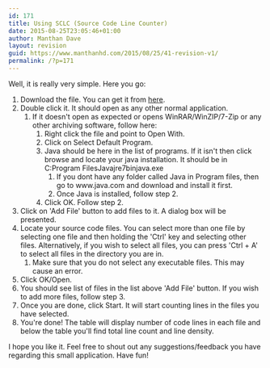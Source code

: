 ```yaml
---
id: 171
title: Using SCLC (Source Code Line Counter)
date: 2015-08-25T23:05:46+01:00
author: Manthan Dave
layout: revision
guid: https://www.manthanhd.com/2015/08/25/41-revision-v1/
permalink: /?p=171
---
```

Well, it is really very simple. Here you go:
<ol>
	<li>Download the file. You can get it from <a href="http://min.us/mXvNL53WB#1o" target="_blank">here</a>.</li>
	<li>Double click it. It should open as any other normal application.
<ol>
	<li>If it doesn't open as expected or opens WinRAR/WinZIP/7-Zip or any other archiving software, follow here:
<ol>
	<li>Right click the file and point to Open With.</li>
	<li>Click on Select Default Program.</li>
	<li>Java should be here in the list of programs. If it isn't then click browse and locate your java installation. It should be in C:Program FilesJavajre7binjava.exe
<ol>
	<li>If you dont have any folder called Java in Program files, then go to www.java.com and download and install it first.</li>
	<li>Once Java is installed, follow step 2.</li>
</ol>
</li>
	<li>Click OK. Follow step 2.</li>
</ol>
</li>
</ol>
</li>
	<li>Click on 'Add File' button to add files to it. A dialog box will be presented.</li>
	<li>Locate your source code files. You can select more than one file by selecting one file and then holding the 'Ctrl' key and selecting other files. Alternatively, if you wish to select all files, you can press 'Ctrl + A' to select all files in the directory you are in.
<ol>
	<li>Make sure that you do not select any executable files. This may cause an error.</li>
</ol>
</li>
	<li>Click OK/Open.</li>
	<li>You should see list of files in the list above 'Add File' button. If you wish to add more files, follow step 3.</li>
	<li>Once you are done, click Start. It will start counting lines in the files you have selected.</li>
	<li>You're done! The table will display number of code lines in each file and below the table you'll find total line count and line density.</li>
</ol>
I hope you like it. Feel free to shout out any suggestions/feedback you have regarding this small application. Have fun!